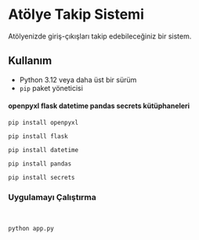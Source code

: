# Atölye Takip Sistemi

Atölyenizde giriş-çıkışları takip edebileceğiniz bir sistem.

## Kullanım

* Python 3.12 veya daha üst bir sürüm
* ```pip``` paket yöneticisi

#### openpyxl flask datetime pandas secrets kütüphaneleri

```pip install openpyxl```

```pip install flask```

```pip install datetime```

```pip install pandas```

```pip install secrets```

### Uygulamayı Çalıştırma
<br>


```python app.py```
